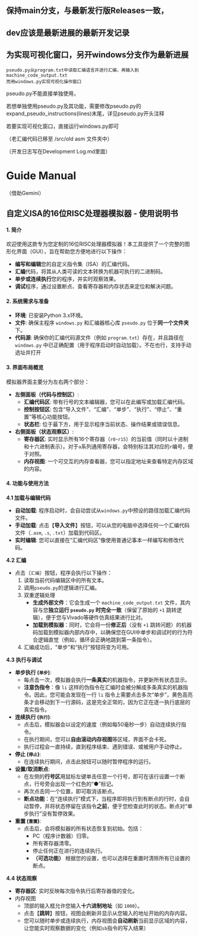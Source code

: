 ## **保持main分支，与最新发行版Releases一致，**

## **dev应该是最新进展的最新开发记录**

## **为实现可视化窗口，另开windows分支作为最新进展**


```
pseudo.py从program.txt中读取汇编语言并进行汇编，再输入到machine_code_output.txt
而用windows.py实现可视化操作窗口
```

pseudo.py不能直接单独使用，

若想单独使用pseudo.py及其功能，需要修改pseudo.py的expand_pseudo_instructions(lines)末尾，详见pseudo.py开头注释

若要实现可视化窗口，直接运行windows.py即可

（老汇编代码已移至 /src/old asm 文件夹中）

（开发日志写在Development Log.md里面）



# **Guide Manual**

（借助Gemini）

## **自定义ISA的16位RISC处理器模拟器 - 使用说明书**

#### **1. 简介**

欢迎使用这款专为您定制的16位RISC处理器模拟器！本工具提供了一个完整的图形化界面（GUI），旨在帮助您方便地进行以下操作：

- **编写和编辑**您的自定义指令集（ISA）的汇编代码。
- **汇编**代码，将其从人类可读的文本转换为机器可执行的二进制码。
- **单步或连续执行**您的程序，并实时观察效果。
- **调试**程序，通过设置断点、查看寄存器和内存状态来定位和解决问题。

#### **2. 系统需求与准备**

- **环境**: 已安装Python 3.x环境。
- **文件**: 确保主程序 `windows.py` 和汇编器核心库 `pseudo.py` 位于**同一个文件夹**下。
- **代码源**: 确保你的汇编代码源文件（例如 `program.txt`）存在，并且路径在 `windows.py` 中已正确配置（用于程序启动时自动加载）。不在也行，支持手动选址并打开

#### **3. 界面布局概览**

模拟器界面主要分为左右两个部分：

- **左侧面板（代码与控制区）**:
  - **汇编代码区**: 带有行号的文本编辑器，您可以在此编写或加载汇编代码。
  - **控制按钮区**: 包含“导入文件”、“汇编”、“单步”、“执行”、“停止”、“重置”等核心功能按钮。
  - **状态栏**: 位于最下方，用于显示程序当前状态、操作结果或错误信息。
- **右侧面板（状态观察区）**:
  - **寄存器区**: 实时显示所有16个寄存器（`r0`-`r15`）的当前值（同时以十进制和十六进制表示）。对于`a`系列通用寄存器，会特别标注其对应的`r`编号，便于对照。
  - **内存视图**: 一个可交互的内存查看器，您可以指定地址来查看特定内存区域的内容。

#### **4. 功能与使用方法**

**4.1 加载与编辑代码**

- **自动加载**: 程序启动时，会自动尝试从`windows.py`中预设的路径加载汇编代码文件。
- **手动加载**: 点击【**导入文件**】按钮，可以从您的电脑中选择任何一个汇编代码文件（`.asm`, `.s`, `.txt`）加载到代码区。
- **实时编辑**: 您可以直接在“汇编代码区”像使用普通记事本一样编写和修改代码。

**4.2 汇编**

- 点击（`汇编`）按钮，程序会执行以下操作：
  1. 读取当前代码编辑区中的所有文本。
  2. 调用`pseudo.py`的逻辑进行汇编。
  3. 双重逻辑处理
     - **生成外部文件**：它会生成一个 `machine_code_output.txt` 文件，其内容与您**独立运行 `pseudo.py` 时完全一致**（保留了原始的 `+1` 跳转逻辑），便于您与Vivado等硬件仿真结果进行比对。
     - **加载到模拟器**：同时，它会将一份**修正后**（没有 `+1` 跳转问题）的机器码加载到模拟器内部内存中，以确保您在GUI中单步和调试时的行为符合逻辑直觉（例如，循环会正确地跳到第一条指令）。
  4. 汇编成功后，“单步”和“执行”按钮将变为可用。

**4.3 执行与调试**

- **单步执行 (`单步`)**:
  - 每点击一次，模拟器会执行**一条真实**的机器指令，并更新所有状态显示。
  - **注意伪指令**：像 `li` 这样的伪指令在汇编时会被分解成多条真实的机器指令。因此，您可能会发现在一行 `li` 指令上需要点击多次“单步”，黄色高亮条才会移动到下一行源码，这是完全正常的，因为它正在逐一执行底层的真实指令。
- **连续执行 (`执行`)**:
  - 点击后，模拟器会以设定的速度（例如每50毫秒一步）自动连续执行指令。
  - 在执行期间，您可以**自由滚动内存视图**等区域，界面不会卡死。
  - 执行过程会一直持续，直到程序结束、遇到错误、或被用户手动停止。
- **停止 (`停止`)**:
  - 在连续执行期间，点击此按钮可以随时暂停程序的运行。
- **设置/取消断点**:
  - 在左侧的**行号区**用鼠标左键单击任意一个行号，即可在该行设置一个断点，行号旁会出现一个红色的“●”标记。
  - 再次点击同一个位置，即可取消该断点。
  - **断点功能**：在“连续执行”模式下，当程序即将执行到有断点的行时，会自动暂停，并将状态停留在该指令**之前**，便于您检查此时的状态。断点对“单步执行”没有暂停效果。
- **重置 (`重置`)**:
  - 点击后，会将模拟器的所有状态恢复到初始。包括：
    - PC（程序计数器）归零。
    - 所有寄存器清零。
    - 停止任何正在进行的连续执行。
    - **（可选功能）** 根据您的设置，也可以选择在重置时清除所有已设置的断点。

**4.4 状态观察**

- **寄存器区**: 实时反映每次指令执行后寄存器值的变化。
- 内存视图
  - 顶部的输入框允许您输入**十六进制地址**（如 `1000`）。
  - 点击【**跳转**】按钮，视图会刷新并显示从您输入的地址开始的内存内容。
  - 您可以随时单步或连续执行，内存视图会**自动刷新**当前显示区域的内容，让您能实时观察数据的变化（例如`sb`指令的写入结果）

